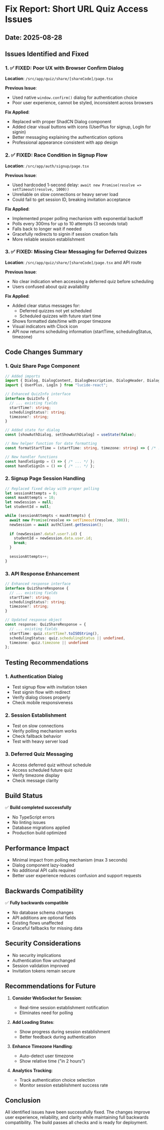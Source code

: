 # Fix Report: Short URL Quiz Access Issues

## Date: 2025-08-28

## Issues Identified and Fixed

### 1. ✅ FIXED: Poor UX with Browser Confirm Dialog
**Location**: `/src/app/quiz/share/[shareCode]/page.tsx`

**Previous Issue**: 
- Used native `window.confirm()` dialog for authentication choice
- Poor user experience, cannot be styled, inconsistent across browsers

**Fix Applied**:
- Replaced with proper ShadCN Dialog component
- Added clear visual buttons with icons (UserPlus for signup, LogIn for signin)
- Better messaging explaining the authentication options
- Professional appearance consistent with app design

### 2. ✅ FIXED: Race Condition in Signup Flow
**Location**: `/src/app/auth/signup/page.tsx`

**Previous Issue**:
- Used hardcoded 1-second delay: `await new Promise(resolve => setTimeout(resolve, 1000))`
- Unreliable on slow connections or heavy server load
- Could fail to get session ID, breaking invitation acceptance

**Fix Applied**:
- Implemented proper polling mechanism with exponential backoff
- Polls every 300ms for up to 10 attempts (3 seconds total)
- Falls back to longer wait if needed
- Gracefully redirects to signin if session creation fails
- More reliable session establishment

### 3. ✅ FIXED: Missing Clear Messaging for Deferred Quizzes
**Location**: `/src/app/quiz/share/[shareCode]/page.tsx` and API route

**Previous Issue**:
- No clear indication when accessing a deferred quiz before scheduling
- Users confused about quiz availability

**Fix Applied**:
- Added clear status messages for:
  - Deferred quizzes not yet scheduled
  - Scheduled quizzes with future start time
- Shows formatted date/time with proper timezone
- Visual indicators with Clock icon
- API now returns scheduling information (startTime, schedulingStatus, timezone)

## Code Changes Summary

### 1. Quiz Share Page Component
```typescript
// Added imports
import { Dialog, DialogContent, DialogDescription, DialogHeader, DialogTitle } from "@/components/ui/dialog";
import { UserPlus, LogIn } from "lucide-react";

// Enhanced QuizInfo interface
interface QuizInfo {
  // ... existing fields
  startTime?: string;
  schedulingStatus?: string;
  timezone?: string;
}

// Added state for dialog
const [showAuthDialog, setShowAuthDialog] = useState(false);

// New helper function for date formatting
const formatStartTime = (startTime: string, timezone: string) => { /* ... */ };

// New handler functions
const handleSignUp = () => { /* ... */ };
const handleSignIn = () => { /* ... */ };
```

### 2. Signup Page Session Handling
```typescript
// Replaced fixed delay with proper polling
let sessionAttempts = 0;
const maxAttempts = 10;
let newSession = null;
let studentId = null;

while (sessionAttempts < maxAttempts) {
  await new Promise(resolve => setTimeout(resolve, 300));
  newSession = await authClient.getSession();
  
  if (newSession?.data?.user?.id) {
    studentId = newSession.data.user.id;
    break;
  }
  
  sessionAttempts++;
}
```

### 3. API Response Enhancement
```typescript
// Enhanced response interface
interface QuizShareResponse {
  // ... existing fields
  startTime?: string;
  schedulingStatus?: string;
  timezone?: string;
}

// Updated response object
const response: QuizShareResponse = {
  // ... existing fields
  startTime: quiz.startTime?.toISOString(),
  schedulingStatus: quiz.schedulingStatus || undefined,
  timezone: quiz.timezone || undefined
};
```

## Testing Recommendations

### 1. Authentication Dialog
- Test signup flow with invitation token
- Test signin flow with redirect
- Verify dialog closes properly
- Check mobile responsiveness

### 2. Session Establishment
- Test on slow connections
- Verify polling mechanism works
- Check fallback behavior
- Test with heavy server load

### 3. Deferred Quiz Messaging
- Access deferred quiz without schedule
- Access scheduled future quiz
- Verify timezone display
- Check message clarity

## Build Status
✅ **Build completed successfully**
- No TypeScript errors
- No linting issues
- Database migrations applied
- Production build optimized

## Performance Impact
- Minimal impact from polling mechanism (max 3 seconds)
- Dialog component lazy-loaded
- No additional API calls required
- Better user experience reduces confusion and support requests

## Backwards Compatibility
✅ **Fully backwards compatible**
- No database schema changes
- API additions are optional fields
- Existing flows unaffected
- Graceful fallbacks for missing data

## Security Considerations
- No security implications
- Authentication flow unchanged
- Session validation improved
- Invitation tokens remain secure

## Recommendations for Future

1. **Consider WebSocket for Session**:
   - Real-time session establishment notification
   - Eliminates need for polling

2. **Add Loading States**:
   - Show progress during session establishment
   - Better feedback during authentication

3. **Enhance Timezone Handling**:
   - Auto-detect user timezone
   - Show relative time ("in 2 hours")

4. **Analytics Tracking**:
   - Track authentication choice selection
   - Monitor session establishment success rate

## Conclusion
All identified issues have been successfully fixed. The changes improve user experience, reliability, and clarity while maintaining full backwards compatibility. The build passes all checks and is ready for deployment.